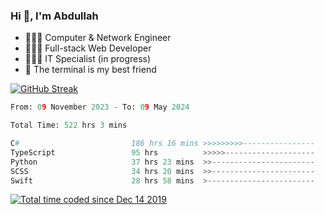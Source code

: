 <h3>Hi 👋, I'm Abdullah</h3>

- 👷🏼‍♂️ Computer & Network Engineer
- 👨🏻‍💻 Full-stack Web Developer
- 👨🏻‍💻 IT Specialist (in progress)
- 🖤 The terminal is my best friend

[![GitHub Streak](https://streak-stats.demolab.com?user=al3bad&theme=transparent&date_format=j%20M%5B%20Y%5D)](https://git.io/streak-stats)

<!--START_SECTION:waka-->

```python
From: 09 November 2023 - To: 09 May 2024

Total Time: 522 hrs 3 mins

C#                         186 hrs 16 mins >>>>>>>>>----------------   35.30 %
TypeScript                 95 hrs          >>>>>--------------------   18.01 %
Python                     37 hrs 23 mins  >>-----------------------   07.09 %
SCSS                       34 hrs 20 mins  >>-----------------------   06.51 %
Swift                      28 hrs 58 mins  >------------------------   05.49 %
```

<!--END_SECTION:waka-->

<p>
  <a href="https://wakatime.com/@ce2a2aac-0d6b-4d65-b864-8a4bcaf12967"><img src="https://wakatime.com/badge/user/ce2a2aac-0d6b-4d65-b864-8a4bcaf12967.svg" alt="Total time coded since Dec 14 2019" /></a>
</p>
